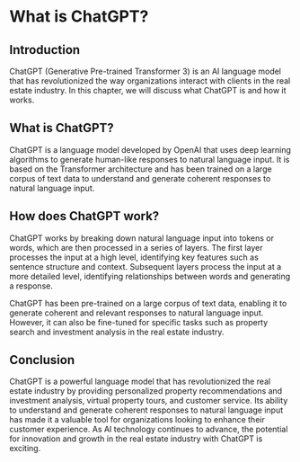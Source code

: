 What is ChatGPT?
==================================================

Introduction
------------

ChatGPT (Generative Pre-trained Transformer 3) is an AI language model that has revolutionized the way organizations interact with clients in the real estate industry. In this chapter, we will discuss what ChatGPT is and how it works.

What is ChatGPT?
----------------

ChatGPT is a language model developed by OpenAI that uses deep learning algorithms to generate human-like responses to natural language input. It is based on the Transformer architecture and has been trained on a large corpus of text data to understand and generate coherent responses to natural language input.

How does ChatGPT work?
----------------------

ChatGPT works by breaking down natural language input into tokens or words, which are then processed in a series of layers. The first layer processes the input at a high level, identifying key features such as sentence structure and context. Subsequent layers process the input at a more detailed level, identifying relationships between words and generating a response.

ChatGPT has been pre-trained on a large corpus of text data, enabling it to generate coherent and relevant responses to natural language input. However, it can also be fine-tuned for specific tasks such as property search and investment analysis in the real estate industry.

Conclusion
----------

ChatGPT is a powerful language model that has revolutionized the real estate industry by providing personalized property recommendations and investment analysis, virtual property tours, and customer service. Its ability to understand and generate coherent responses to natural language input has made it a valuable tool for organizations looking to enhance their customer experience. As AI technology continues to advance, the potential for innovation and growth in the real estate industry with ChatGPT is exciting.
